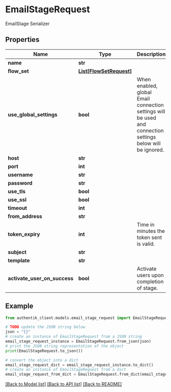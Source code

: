 # EmailStageRequest

EmailStage Serializer

## Properties

Name | Type | Description | Notes
------------ | ------------- | ------------- | -------------
**name** | **str** |  | 
**flow_set** | [**List[FlowSetRequest]**](FlowSetRequest.md) |  | [optional] 
**use_global_settings** | **bool** | When enabled, global Email connection settings will be used and connection settings below will be ignored. | [optional] 
**host** | **str** |  | [optional] 
**port** | **int** |  | [optional] 
**username** | **str** |  | [optional] 
**password** | **str** |  | [optional] 
**use_tls** | **bool** |  | [optional] 
**use_ssl** | **bool** |  | [optional] 
**timeout** | **int** |  | [optional] 
**from_address** | **str** |  | [optional] 
**token_expiry** | **int** | Time in minutes the token sent is valid. | [optional] 
**subject** | **str** |  | [optional] 
**template** | **str** |  | [optional] 
**activate_user_on_success** | **bool** | Activate users upon completion of stage. | [optional] 

## Example

```python
from authentik_client.models.email_stage_request import EmailStageRequest

# TODO update the JSON string below
json = "{}"
# create an instance of EmailStageRequest from a JSON string
email_stage_request_instance = EmailStageRequest.from_json(json)
# print the JSON string representation of the object
print(EmailStageRequest.to_json())

# convert the object into a dict
email_stage_request_dict = email_stage_request_instance.to_dict()
# create an instance of EmailStageRequest from a dict
email_stage_request_from_dict = EmailStageRequest.from_dict(email_stage_request_dict)
```
[[Back to Model list]](../README.md#documentation-for-models) [[Back to API list]](../README.md#documentation-for-api-endpoints) [[Back to README]](../README.md)


